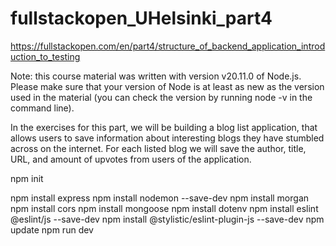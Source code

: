 # fullstackopen_UHelsinki_part4

https://fullstackopen.com/en/part4/structure_of_backend_application_introduction_to_testing

Note: this course material was written with version v20.11.0 of Node.js. Please make sure that your version of Node is at least as new as the version used in the material (you can check the version by running node -v in the command line).

In the exercises for this part, we will be building a blog list application, that allows users to save information about interesting blogs they have stumbled across on the internet. For each listed blog we will save the author, title, URL, and amount of upvotes from users of the application.

npm init
<!-- fill in scripts in package.json -->
<!-- i added the other dependencies from part3 too -->
npm install express
npm install nodemon --save-dev 
npm install morgan
npm install cors
npm install mongoose
npm install dotenv
npm install eslint @eslint/js --save-dev
npm install @stylistic/eslint-plugin-js --save-dev
npm update
npm run dev